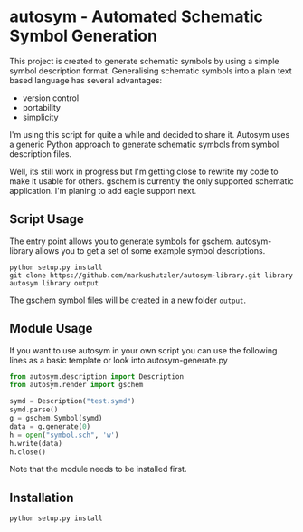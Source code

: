 autosym - Automated Schematic Symbol Generation
===============================================
This project is created to generate schematic symbols by using a simple symbol
description format. Generalising schematic symbols into a plain text based
language has several advantages:
- version control
- portability
- simplicity

I'm using this script for quite a while and decided to share it. Autosym uses a
generic Python approach to generate schematic symbols from symbol description
files.

Well, its still work in progress but I'm getting close to rewrite my code to
make it usable for others. gschem is currently the only supported schematic
application. I'm planing to add eagle support next.

Script Usage
------------
The entry point allows you to generate symbols for gschem. autosym-library
allows you to get a set of some example symbol descriptions.
```
python setup.py install
git clone https://github.com/markushutzler/autosym-library.git library
autosym library output
```
The gschem symbol files will be created in a new folder `output`.

Module Usage
------------
If you want to use autosym in your own script you can use the following lines as
a basic template or look into autosym-generate.py
```python
from autosym.description import Description
from autosym.render import gschem

symd = Description("test.symd")
symd.parse()
g = gschem.Symbol(symd)
data = g.generate(0)
h = open("symbol.sch", 'w')
h.write(data)
h.close()
```
Note that the module needs to be installed first.

Installation
-----------
```shell
python setup.py install
```
